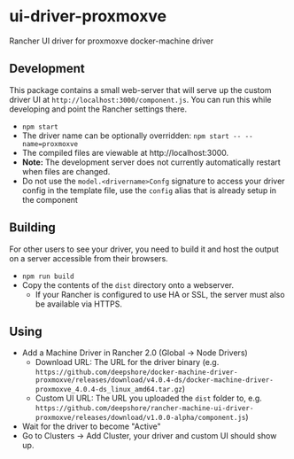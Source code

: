 # ui-driver-proxmoxve
Rancher UI driver for proxmoxve docker-machine driver

## Development

This package contains a small web-server that will serve up the custom driver UI at `http://localhost:3000/component.js`.  You can run this while developing and point the Rancher settings there.
* `npm start`
* The driver name can be optionally overridden: `npm start -- --name=proxmoxve`
* The compiled files are viewable at http://localhost:3000.
* **Note:** The development server does not currently automatically restart when files are changed.
* Do not use the `model.<drivername>Confg` signature to access your driver config in the template file, use the `config` alias that is already setup in the component

## Building

For other users to see your driver, you need to build it and host the output on a server accessible from their browsers.

* `npm run build`
* Copy the contents of the `dist` directory onto a webserver.
  * If your Rancher is configured to use HA or SSL, the server must also be available via HTTPS.

## Using

* Add a Machine Driver in Rancher 2.0 (Global -> Node Drivers)
  * Download URL: The URL for the driver binary (e.g. `https://github.com/deepshore/docker-machine-driver-proxmoxve/releases/download/v4.0.4-ds/docker-machine-driver-proxmoxve_4.0.4-ds_linux_amd64.tar.gz`)
  * Custom UI URL: The URL you uploaded the `dist` folder to, e.g. `https://github.com/deepshore/rancher-machine-ui-driver-proxmoxve/releases/download/v1.0.0-alpha/component.js`)
* Wait for the driver to become "Active"
* Go to Clusters -> Add Cluster, your driver and custom UI should show up.

